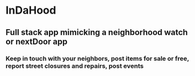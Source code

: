 # InDaHood

## Full stack app mimicking a neighborhood watch or nextDoor app
### Keep in touch with your neighbors, post items for sale or free, report street closures and repairs, post events
